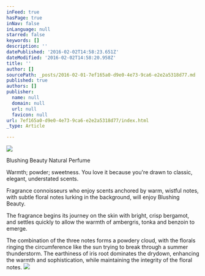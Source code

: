 ```yaml
---
inFeed: true
hasPage: true
inNav: false
inLanguage: null
starred: false
keywords: []
description: ''
datePublished: '2016-02-02T14:58:23.651Z'
dateModified: '2016-02-02T14:58:20.958Z'
title: ''
author: []
sourcePath: _posts/2016-02-01-7ef165a0-d9e0-4e73-9ca6-e2e2a5318d77.md
published: true
authors: []
publisher:
  name: null
  domain: null
  url: null
  favicon: null
url: 7ef165a0-d9e0-4e73-9ca6-e2e2a5318d77/index.html
_type: Article

---
```

![](https://the-grid-user-content.s3-us-west-2.amazonaws.com/8eb780a7-3857-486e-98b6-7dbed9824bc0.jpg)

Blushing Beauty Natural Perfume

Warmth; powder; sweetness. You love it because you're drawn to classic, elegant, understated scents.
  
Fragrance connoisseurs who enjoy scents anchored by warm, wistful notes,
with subtle floral notes lurking in the background, will enjoy Blushing
Beauty.
  
The fragrance begins its journey on the skin with bright, crisp 
bergamot, and settles quickly to allow the warmth of ambergris, tonka 
and benzoin to emerge.
  
The combination of the three notes forms a powdery cloud, with the 
florals ringing the circumference like the sun trying to break through a
summer thunderstorm. The earthiness of iris root dominates the drydown,
enhancing the warmth and sophistication, while maintaining the 
integrity of the floral notes. ![](https://the-grid-user-content.s3-us-west-2.amazonaws.com/04a87006-5742-4ca0-b332-422cba17fec6.jpg)
